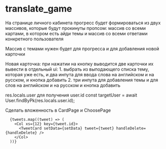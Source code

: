 # translate_game

На странице личного кабинета прогресс будет формироваться из двух массивов, которые будут прокинуты
пропсом: массив со всеми картами, в котором есть айди темы и массив со всеми ответами конкретного пользователя


Массив с темами нужен будет для прогресса и для добавления новой карточки

Новая карточка:
при нажатии на кнопку выводится две карточки их вывести в отдельный ui:
        1. выбрать из выподающего списка тему, которая уже есть, и два инпута для ввода слова на английском и на русском, и кнопка добавить
        2. три инпута для добавления темы и для слов на английском и на русском и кнопка добавить


res.locals.user для получения user.id
const targetUser = await User.findByPk(res.locals.user.id);

Сделать вложенность в CardPage и ChoosePage

      {tweets.map((tweet) => (
        <Col xs={12} key={tweet.id}>
          <TweetCard setData={setData} tweet={tweet} handleDelete={handleDelete} />
        </Col>
      ))}